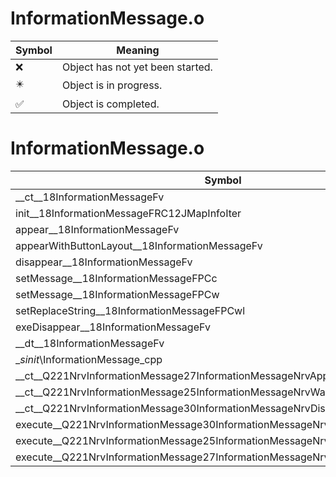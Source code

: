 # InformationMessage.o
| Symbol | Meaning 
| ------------- | ------------- 
| :x: | Object has not yet been started. 
| :eight_pointed_black_star: | Object is in progress. 
| :white_check_mark: | Object is completed. 


# InformationMessage.o
| Symbol | Decompiled? |
| ------------- | ------------- |
| __ct__18InformationMessageFv | :x: |
| init__18InformationMessageFRC12JMapInfoIter | :x: |
| appear__18InformationMessageFv | :x: |
| appearWithButtonLayout__18InformationMessageFv | :x: |
| disappear__18InformationMessageFv | :x: |
| setMessage__18InformationMessageFPCc | :x: |
| setMessage__18InformationMessageFPCw | :x: |
| setReplaceString__18InformationMessageFPCwl | :x: |
| exeDisappear__18InformationMessageFv | :x: |
| __dt__18InformationMessageFv | :x: |
| __sinit_\InformationMessage_cpp | :x: |
| __ct__Q221NrvInformationMessage27InformationMessageNrvAppearFv | :x: |
| __ct__Q221NrvInformationMessage25InformationMessageNrvWaitFv | :x: |
| __ct__Q221NrvInformationMessage30InformationMessageNrvDisappearFv | :x: |
| execute__Q221NrvInformationMessage30InformationMessageNrvDisappearCFP5Spine | :x: |
| execute__Q221NrvInformationMessage25InformationMessageNrvWaitCFP5Spine | :x: |
| execute__Q221NrvInformationMessage27InformationMessageNrvAppearCFP5Spine | :x: |
